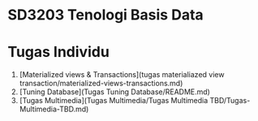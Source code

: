 # SD3203 Tenologi Basis Data

# Tugas Individu

1. [Materialized views & Transactions](tugas materialiazed view transaction/materialized-views-transactions.md)
2. [Tuning Database](Tugas Tuning Database/README.md)
3. [Tugas Multimedia](Tugas Multimedia/Tugas Multimedia TBD/Tugas-Multimedia-TBD.md)
